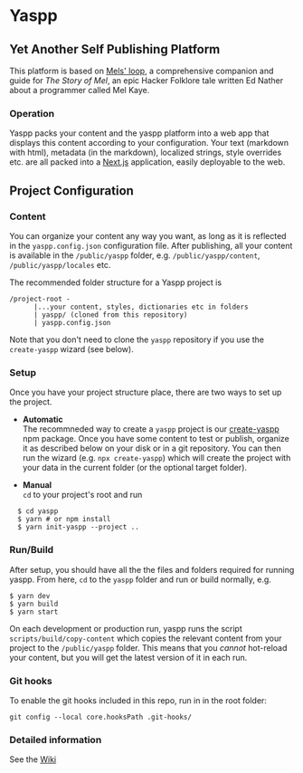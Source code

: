 
# Yaspp

## Yet Another Self Publishing Platform

This platform is based on [Mels' loop](https://github.com/tomerlichtash/mels-loop), a comprehensive companion and guide for _The Story of Mel_, an epic Hacker Folklore tale written Ed Nather about a programmer called Mel Kaye.

### Operation

Yaspp packs your content and the yaspp platform into a web app that displays this content according to your configuration. Your text (markdown with html), metadata (in the markdown), localized strings, style overrides etc. are all packed into a [Next.js](https://nextjs.org) application, easily deployable to the web.

## Project Configuration


### Content

You can organize your content any way you want, as long as it is reflected in the `yaspp.config.json` configuration file. After publishing, all your content is available in the `/public/yaspp` folder, e.g. `/public/yaspp/content`, `/public/yaspp/locales` etc.

The recommended folder structure for a Yaspp project is

    /project-root -
          |...your content, styles, dictionaries etc in folders
          | yaspp/ (cloned from this repository)
          | yaspp.config.json

Note that you don't need to clone the `yaspp` repository if you use the `create-yaspp` wizard (see below).

### Setup

Once you have your project structure place, there are two ways to set up the project.

- **Automatic**  
The recommneded way to create a `yaspp` project is our [create-yaspp](https://www.npmjs.com/package/create-yaspp) npm package. Once you have some content to test or publish, organize it as described below on your disk or in a git repository. You can then run the wizard (e.g. `npx create-yaspp`) which will create the project with your data in the current folder (or the optional target folder).

- **Manual**  
`cd` to your project's root and run

```
  $ cd yaspp
  $ yarn # or npm install
  $ yarn init-yaspp --project ..
```

### Run/Build

After setup, you should have all the the files and folders required for running yaspp. From here, `cd` to the `yaspp` folder and run or build normally, e.g.

    $ yarn dev
    $ yarn build
    $ yarn start

On each development or production run, yaspp runs the script `scripts/build/copy-content` which copies the relevant content from your project to the `/public/yaspp` folder. This means that you _cannot_ hot-reload your content, but you will get the latest version of it in each run.

### Git hooks

To enable the git hooks included in this repo, run in in the root folder:

    git config --local core.hooksPath .git-hooks/

### Detailed information

See the [Wiki](https://github.com/imdfl/yaspp/wiki)